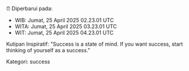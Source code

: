 ⏰ Diperbarui pada:
- WIB: Jumat, 25 April 2025 02.23.01 UTC
- WITA: Jumat, 25 April 2025 03.23.01 UTC
- WIT: Jumat, 25 April 2025 04.23.01 UTC

Kutipan Inspiratif:
"Success is a state of mind. If you want success, start thinking of yourself as a success."


Kategori: success

